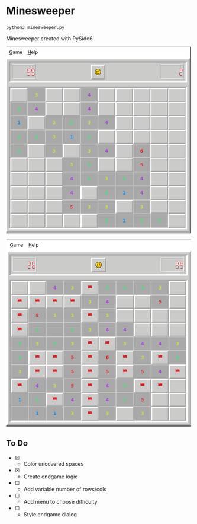 # Minesweeper

```
python3 minesweeper.py
```

Minesweeper created with PySide6

![Image of Minesweeper](https://github.com/Lewisjohnward/Python/blob/main/qt/041minesweeper/img/screenshot.png)

![Image of Minesweeper](https://github.com/Lewisjohnward/Python/blob/main/qt/041minesweeper/img/screenshot1.png)

## To Do
- [x] - Color uncovered spaces
- [x] - Create endgame logic
- [ ] - Add variable number of rows/cols
- [ ] - Add menu to choose difficulty
- [ ] - Style endgame dialog
